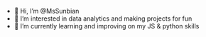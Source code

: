 - 👋 Hi, I’m @MsSunbian
- 👀 I’m interested in data analytics and making projects for fun
- 🌱 I’m currently learning and improving on my JS & python skills

<!---
MsSunbian/MsSunbian is a ✨ special ✨ repository because its `README.md` (this file) appears on your GitHub profile.
You can click the Preview link to take a look at your changes.
--->
